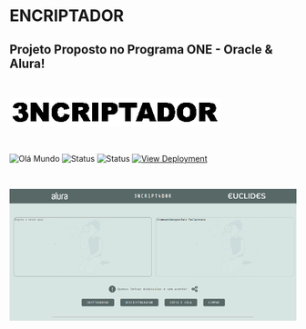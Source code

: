 # ENCRIPTADOR

## Projeto Proposto no Programa ONE - Oracle & Alura!
<br>

![Prévia do Projeto](img/banner.gif)

<br>

![Olá Mundo](https://shields.io/badge/Olá-Mundo-blue)
![Status](https://shields.io/badge/STATUS-V%200.1%20Concluído-green)
![Status](https://shields.io/badge/Tecnologias%20Utilizadas-|%20HTML%205%20|%20CSS%203%20|%20JavaScript%20|-orange)
[![View Deployment](https://shields.io/badge/View-Deployment-yellow.svg)](https://euclides981.github.io/criptografia) 

<br>

![Prévia do Projeto](img/previa.png)